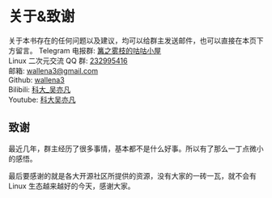 # 关于&致谢 <!-- {docsify-ignore-all} -->

关于本书存在的任何问题以及建议，均可以给群主发送邮件，也可以直接在本页下方留言。
Telegram 电报群: [篝之雾枝的咕咕小屋](https://t.me/kdwu1fan)  
Linux 二次元交流 QQ 群: [232995416](https://jq.qq.com/?_wv=1027&k=5hTGQRy)  
邮箱: wallena3@gmail.com  
Github: [wallena3](https://github.com/wallena3)  
Bilibili: [科大\_吴亦凡](https://space.bilibili.com/77485509)  
Youtube: [科大吴亦凡](https://www.youtube.com/channel/UCVO7lXKucA6z3O37WV7FG5w?view_as=subscriber)

## 致谢

最近几年，群主经历了很多事情，基本都不是什么好事。所以有了那么一丁点微小的感悟。

最后要感谢的就是各大开源社区所提供的资源，没有大家的一砖一瓦，就不会有 Linux 生态越来越好的今天，感谢大家。
